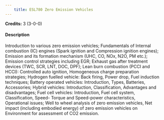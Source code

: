 ```yaml
---
    title: ESL780 Zero Emission Vehicles
---
```

**Credits:** 3 (3-0-0)



#### Description 
Introduction to various zero emission vehicles; Fundamentals of Internal combustion (IC) engines (Spark ignition and Compression ignition engines); Emission and its formation mechanism (UHC, CO, NOx, N2O, PM etc.); Emission control strategies including EGR; Exhaust gas after treatment devices (TWC, SCR, LNT, DOC, DPF); Lean burn combustion (PCCI and HCCI): Controlled auto ignition, Homogeneous charge preparation strategies; Hydrogen fuelled vehicle: Back firing, Power drop, Fuel induction techniques; Battery operated vehicles: Introduction, Types, Batteries, Accessories; Hybrid vehicles: Introduction, Classification, Advantages and disadvantages; Fuel cell vehicles: Introduction, Fuel cell system, Classification, Speed- Torque and Speed-power characteristics, Operational issues; Well to wheel analysis of zero emission vehicles, Net impact (including embodied energy) of zero emission vehicles on Environment for assessment of CO2 emission.